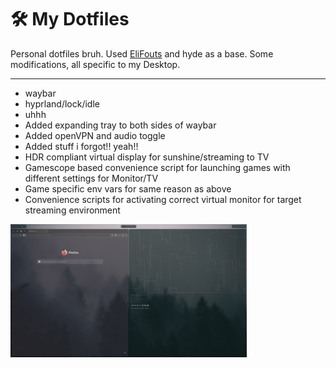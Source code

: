 # 🛠️ My Dotfiles

Personal dotfiles bruh. Used [EliFouts](https://github.com/elifouts) and hyde as a base.
Some modifications, all specific to my Desktop.

---

- waybar
- hyprland/lock/idle
- uhhh
- Added expanding tray to both sides of waybar
- Added openVPN and audio toggle
- Added stuff i forgot!! yeah!!
- HDR compliant virtual display for sunshine/streaming to TV
- Gamescope based convenience script for launching games with different settings for Monitor/TV
- Game specific env vars for same reason as above
- Convenience scripts for activating correct virtual monitor for target streaming environment

<img src="https://github.com/helloabunai/dotfiles/blob/main/images/desk.png" width = "75%">


